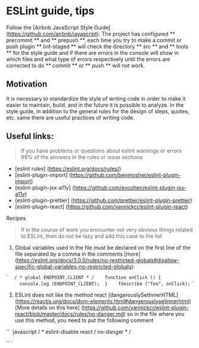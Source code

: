 # ESLint guide, tips

Follow the [Airbnb JavaScript Style Guide] (https://github.com/airbnb/javascript).
The project has configured ** precommit ** and ** prepush **, each time you try to make a commit or push plugin ** lint-staged **
will check the directory ** src ** and ** tools ** for the style guide and if there are errors in the console
will show in which files and what type of errors respectively until the errors are corrected to do
** commit ** or ** push ** will not work.

## Motivation

It is necessary to standardize the style of writing code in order to make it easier to maintain, build, and in the future
it is possible to analyze. In the style guide, in addition to the general rules for the design of steps, quotes, etc. same
there are useful practices of writing code.

## Useful links:

> If you have problems or questions about eslint warnings or errors 99% of the answers in the rules or issue sections
 
* [eslint rules] (https://eslint.org/docs/rules/)
* [eslint-plugin-import] (https://github.com/benmosher/eslint-plugin-import)
* [eslint-plugin-jsx-a11y] (https://github.com/evcohen/eslint-plugin-jsx-a11y)
* [eslint-plugin-prettier] (https://github.com/prettier/eslint-plugin-prettier)
* [eslint-plugin-react] (https://github.com/yannickcr/eslint-plugin-react)


Recipes

> If in the course of work you encounter not very obvious things related to ESLint, then do not be lazy and add this case to the list

1. Global variables used in the file must be declared on the first line of the file
separated by a comma in the comments [more] (https://eslint.org/docs/3.0.0/rules/no-restricted-globals#disallow-specific-global-variables-no-restricted-globals):

`` `
 / * global ENDPOINT_CLIENT * /
 
 function onClick () {
     console.log (ENDPOINT_CLIENT);
 }
 
 fdescribe ("foo", onClick);
`` `

2. ESLint does not like the method react [dangerouslySetInnerHTML] (https://reactjs.org/docs/dom-elements.html#dangerouslysetinnerhtml)
[More details on this here] (https://github.com/yannickcr/eslint-plugin-react/blob/master/docs/rules/no-danger.md)
so in the file where you use this method, you need to put the following comment

`` `javascript
/ * eslint-disable react / no-danger * /

`` `